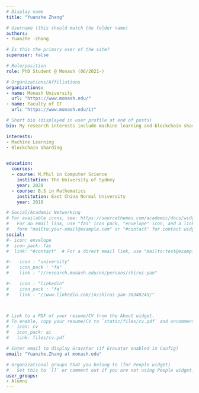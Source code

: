 ```yaml
---
# Display name
title: "Yuanzhe Zhang"

# Username (this should match the folder name)
authors:
- Yuanzhe -zhang

# Is this the primary user of the site?
superuser: false

# Role/position
role: PhD Student @ Monash (06/2021-)

# Organizations/Affiliations
organizations:
- name: Monash University
  url: "https://www.monash.edu/"
- name: Faculty of IT
  url: "https://www.monash.edu/it"

# Short bio (displayed in user profile at end of posts)
bio: My research interests include machine learning and blockchain sharing.

interests:
- Machine Learning
- Blockchain Sharding


education:
  courses:
  - course: M.Phil in Computer Science
    institution: The University of Sydney
    year: 2020
  - course: B.S in Mathematics
    institution: East China Normal University
    year: 2018

# Social/Academic Networking
# For available icons, see: https://sourcethemes.com/academic/docs/widgets/#icons
#   For an email link, use "fas" icon pack, "envelope" icon, and a link in the
#   form "mailto:your-email@example.com" or "#contact" for contact widget.
social:
#- icon: envelope
#  icon_pack: fas
#  link: "#contact"  # For a direct email link, use "mailto:test@example.org".

#-   icon : "university"
#    icon_pack : "fa"
#    link : "//research.monash.edu/en/persons/shirui-pan"

#-   icon : "linkedin"
#    icon_pack : "fa"
#    link : "//www.linkedin.com/in/shirui-pan-38348245/"



# Link to a PDF of your resume/CV from the About widget.
# To enable, copy your resume/CV to `static/files/cv.pdf` and uncomment the lines below.  
# - icon: cv
#   icon_pack: ai
#   link: files/cv.pdf

# Enter email to display Gravatar (if Gravatar enabled in Config)
email: "Yuanzhe.Zhang at monash.edu"

# Organizational groups that you belong to (for People widget)
#   Set this to `[]` or comment out if you are not using People widget.  
user_groups:
- Alumni
---
```

